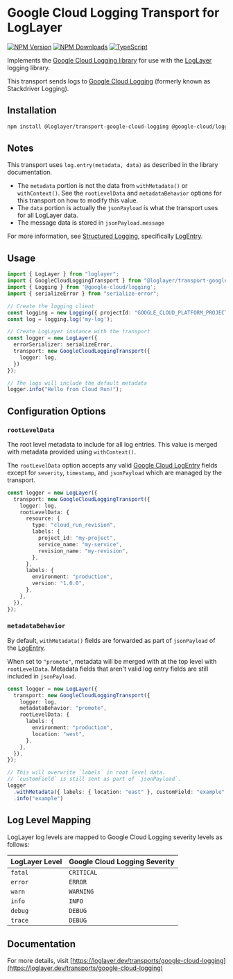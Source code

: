 # Google Cloud Logging Transport for LogLayer

[![NPM Version](https://img.shields.io/npm/v/%40loglayer%2Ftransport-google-cloud-logging)](https://www.npmjs.com/package/@loglayer/transport-google-cloud-logging)
[![NPM Downloads](https://img.shields.io/npm/dm/%40loglayer%2Ftransport-google-cloud-logging)](https://www.npmjs.com/package/@loglayer/transport-google-cloud-logging)
[![TypeScript](https://img.shields.io/badge/%3C%2F%3E-TypeScript-%230074c1.svg)](http://www.typescriptlang.org/)

Implements the [Google Cloud Logging library](https://www.npmjs.com/package/@google-cloud/logging) for use with the [LogLayer](https://loglayer.dev) logging library.

This transport sends logs to [Google Cloud Logging](https://cloud.google.com/logging) (formerly known as Stackdriver Logging).

## Installation

```bash
npm install @loglayer/transport-google-cloud-logging @google-cloud/logging serialize-error
```

## Notes

This transport uses `log.entry(metadata, data)` as described in the library documentation.

- The `metadata` portion is not the data from `withMetadata()` or `withContext()`. See the `rootLevelData` and `metadataBehavior` options
  for this transport on how to modify this value.
- The `data` portion is actually the `jsonPayload` is what the transport uses for all LogLayer data.
- The message data is stored in `jsonPayload.message`

For more information, see [Structured Logging](https://cloud.google.com/logging/docs/structured-logging), specifically
[LogEntry](https://cloud.google.com/logging/docs/reference/v2/rest/v2/LogEntry).

## Usage

```typescript
import { LogLayer } from "loglayer";
import { GoogleCloudLoggingTransport } from "@loglayer/transport-google-cloud-logging";
import { Logging } from '@google-cloud/logging';
import { serializeError } from "serialize-error";

// Create the logging client
const logging = new Logging({ projectId: "GOOGLE_CLOUD_PLATFORM_PROJECT_ID" });
const log = logging.log('my-log');

// Create LogLayer instance with the transport
const logger = new LogLayer({
  errorSerializer: serializeError,
  transport: new GoogleCloudLoggingTransport({
    logger: log,
  })
});

// The logs will include the default metadata
logger.info("Hello from Cloud Run!");
```

## Configuration Options

### `rootLevelData`

The root level metadata to include for all log entries. 
This value is merged with metadata provided using `withContext()`.

The `rootLevelData` option accepts any valid [Google Cloud LogEntry](https://cloud.google.com/logging/docs/reference/v2/rest/v2/LogEntry) 
fields except for `severity`, `timestamp`, and `jsonPayload` which are managed by the transport.

```typescript
const logger = new LogLayer({
  transport: new GoogleCloudLoggingTransport({
    logger: log,
    rootLevelData: {
      resource: {
        type: "cloud_run_revision",
        labels: {
          project_id: "my-project",
          service_name: "my-service",
          revision_name: "my-revision",
        },
      },
      labels: {
        environment: "production",
        version: "1.0.0",
      },
    },
  }),
});
```

### `metadataBehavior`

By default, `withMetadata()` fields are forwarded as part of `jsonPayload` of the [LogEntry](https://cloud.google.com/logging/docs/reference/v2/rest/v2/LogEntry). 

When set to `"promote"`, metadata will be merged with at the top level with `rootLevelData`. Metadata fields that aren't valid log entry fields are still included in `jsonPayload`.

```typescript
const logger = new LogLayer({
  transport: new GoogleCloudLoggingTransport({
    logger: log,
    metadataBehavior: "promote",
    rootLevelData: {
      labels: {
        environment: "production",
        location: "west",
      },
    },
  }),
});

// This will overwrite `labels` in root level data.
// `customField` is still sent as part of `jsonPayload`.
logger
  .withMetadata({ labels: { location: "east" }, customField: "example" })
  .info("example")
```

## Log Level Mapping

LogLayer log levels are mapped to Google Cloud Logging severity levels as follows:

| LogLayer Level | Google Cloud Logging Severity |
|---------------|------------------------------|
| `fatal` | `CRITICAL` |
| `error` | `ERROR` |
| `warn` | `WARNING` |
| `info` | `INFO` |
| `debug` | `DEBUG` |
| `trace` | `DEBUG` |

## Documentation

For more details, visit [https://loglayer.dev/transports/google-cloud-logging](https://loglayer.dev/transports/google-cloud-logging)

